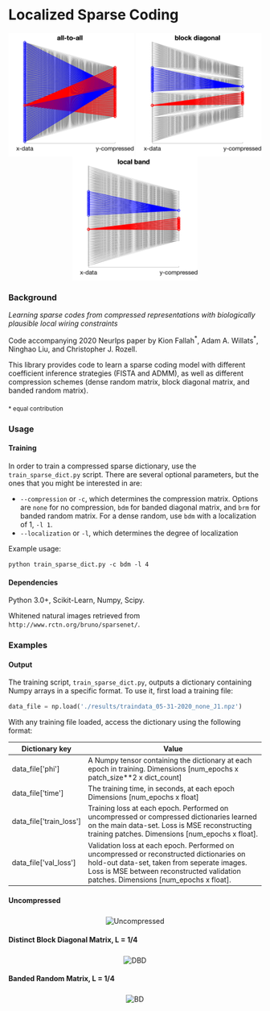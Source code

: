 # Localized Sparse Coding

<p align="center">
<img align="middle" src="results/figures/all_64_32.png" alt="U" width="250"/>
<img align="middle" src="results/figures/block_64_32.png" alt="DBD" width="250"  />
<img align="middle" src="results/figures/band_64_32.png" alt="BD" width="250"/>
</p>


### Background
*Learning sparse codes from compressed representations with biologically plausible local wiring constraints*

Code accompanying 2020 NeurIps paper by Kion Fallah<sup>\*</sup>, Adam A. Willats<sup>\*</sup>, Ninghao Liu, and Christopher J. Rozell.

This library provides code to learn a sparse coding model with different coefficient inference strategies (FISTA and ADMM), as well as different compression schemes (dense random matrix, block diagonal matrix, and banded random matrix).

<sub>\* equal contribution </sub>
### Usage
#### Training
In order to train a compressed sparse dictionary, use the `train_sparse_dict.py` script. There are several optional parameters, but the ones that you might be interested in are:
 
* `--compression` or `-c`, which determines the compression matrix. Options are `none` for no compression, `bdm` for banded diagonal matrix, and `brm` for banded random matrix. For a dense random, use `bdm` with a localization of 1, `-l 1`.
* `--localization` or `-l`, which determines the degree of localization

Example usage:
```
python train_sparse_dict.py -c bdm -l 4
```

#### Dependencies
Python 3.0+, Scikit-Learn, Numpy, Scipy. 

Whitened natural images retrieved from `http://www.rctn.org/bruno/sparsenet/`.

### Examples

#### Output
The training script, `train_sparse_dict.py`, outputs a dictionary containing Numpy arrays in a specific format. To use it, first load a training file:

```python
data_file = np.load('./results/traindata_05-31-2020_none_J1.npz')
```

With any training file loaded, access the dictionary using the following format:


| Dictionary key          | Value                                                                                                                                                                                                                         |
|-------------------------|-----------------------------------------------------------------------------------------------------------------------------------------------------------------------------------------------------------------------------------|
| data_file['phi']        | A Numpy tensor containing the dictionary at each epoch in training. Dimensions [num_epochs x patch_size**2 x dict_count]                                                                                                          |
| data_file['time']       | The training time, in seconds, at each epoch Dimensions [num_epochs x float]                                                                                                                                                      |
| data_file['train_loss'] | Training loss at each epoch. Performed on uncompressed or compressed dictionaries learned on the main data-set.   Loss is MSE reconstructing training patches. Dimensions [num_epochs x float].                                   |
| data_file['val_loss']   | Validation loss at each epoch. Performed on uncompressed or reconstructed dictionaries on hold-out data-set,   taken from seperate images. Loss is MSE between reconstructed validation patches. Dimensions [num_epochs x float]. |

#### Uncompressed
<p align="center">
<img align="middle" src="results/figures/uncompressed.gif" alt="Uncompressed" width="512" height="512" />
</p>

#### Distinct Block Diagonal Matrix, L = 1/4
<p align="center">
<img align="middle" src="results/figures/block_diagonal.gif" alt="DBD" width="512" height="512" />
</p>

#### Banded Random Matrix, L = 1/4
<p align="center">
<img align="middle" src="results/figures/banded_diagonal.gif" alt="BD" width="512" height="512" />
</p>
